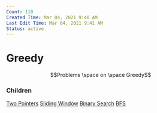 ```yaml
---
Count: 110
Created Time: Mar 04, 2021 9:40 AM
Last Edit Time: Mar 04, 2021 9:41 AM
Status: active
---
```


# Greedy

$$Problems \space on \space Greedy$$

### Children
[Two Pointers](Two%20Pointers.md)
[Sliding Window](Sliding%20Window.md)
[Binary Search](Binary%20Search.md)
[BFS](BFS.md)
